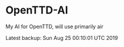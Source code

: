 # OpenTTD-AI
My AI for OpenTTD, will use primarily air

Latest backup: Sun Aug 25 00:10:01 UTC 2019
